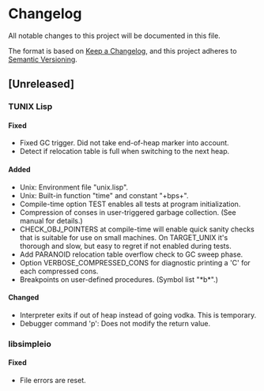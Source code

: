 # Changelog

All notable changes to this project will be documented in this file.

The format is based on [Keep a Changelog](https://keepachangelog.com/en/1.1.0/),
and this project adheres to [Semantic Versioning](https://semver.org/spec/v2.0.0.html).

## [Unreleased]

### TUNIX Lisp

#### Fixed

- Fixed GC trigger.  Did not take end-of-heap marker into account.
- Detect if relocation table is full when switching to the next heap.

#### Added

- Unix: Environment file "unix.lisp".
- Unix: Built-in function "time" and constant "+bps+".
- Compile-time option TEST enables all tests at program initialization.
- Compression of conses in user-triggered garbage collection.
  (See manual for details.)
- CHECK\_OBJ\_POINTERS at compile-time will enable quick sanity checks that
  is suitable for use on small machines.  On TARGET\_UNIX it's thorough
  and slow, but easy to regret if not enabled during tests.
- Add PARANOID relocation table overflow check to GC sweep phase.
- Option VERBOSE\_COMPRESSED\_CONS for diagnostic printing a 'C' for
  each compressed cons.
- Breakpoints on user-defined procedures. (Symbol list "\*b\*".)

#### Changed

- Interpreter exits if out of heap instead of going vodka.  This is temporary.
- Debugger command 'p': Does not modify the return value.

### libsimpleio

#### Fixed

- File errors are reset.
